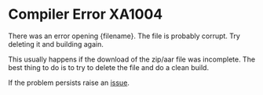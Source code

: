 # Compiler Error XA1004

There was an error opening {filename}. The file is probably corrupt.
Try deleting it and building again.

This usually happens if the download of the zip/aar file was incomplete.
The best thing to do is to try to delete the file and do a clean build.

If the problem persists raise an [issue](https://github.com/xamarin/xamarin-android/issues/new).